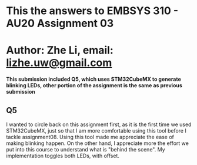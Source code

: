 # This the answers to EMBSYS 310 - AU20 Assignment 03
# Author: Zhe Li, email: lizhe.uw@gmail.com
**This submission included Q5, which uses STM32CubeMX to generate blinking LEDs, other portion of the assignment is the same as previous submission**
## Q5
I wanted to circle back on this assignment first, as it is the first time we used STM32CubeMX, just so that I am more comfortable using this tool before I tackle assignment08. Using this tool made me appreciate the ease of making blinking happen. On the other hand, I appreciate more the effort we put into this course to understand what is "behind the scene". 
My implementation toggles both LEDs, with offset. 